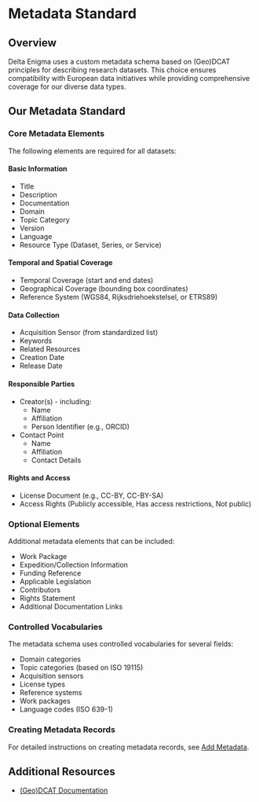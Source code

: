 # Metadata Standard

## Overview

Delta Enigma uses a custom metadata schema based on (Geo)DCAT principles for describing research datasets. This choice ensures compatibility with European data initiatives while providing comprehensive coverage for our diverse data types.

## Our Metadata Standard

### Core Metadata Elements

The following elements are required for all datasets:

#### Basic Information
- Title
- Description
- Documentation
- Domain 
- Topic Category 
- Version
- Language
- Resource Type (Dataset, Series, or Service)

#### Temporal and Spatial Coverage
- Temporal Coverage (start and end dates)
- Geographical Coverage (bounding box coordinates)
- Reference System (WGS84, Rijksdriehoekstelsel, or ETRS89)

#### Data Collection
- Acquisition Sensor (from standardized list)
- Keywords
- Related Resources
- Creation Date
- Release Date

#### Responsible Parties
- Creator(s) - including:
  - Name
  - Affiliation
  - Person Identifier (e.g., ORCID)
- Contact Point
  - Name
  - Affiliation
  - Contact Details

#### Rights and Access
- License Document (e.g., CC-BY, CC-BY-SA)
- Access Rights (Publicly accessible, Has access restrictions, Not public)

### Optional Elements

Additional metadata elements that can be included:
- Work Package
- Expedition/Collection Information
- Funding Reference
- Applicable Legislation
- Contributors
- Rights Statement
- Additional Documentation Links

### Controlled Vocabularies

The metadata schema uses controlled vocabularies for several fields:
- Domain categories
- Topic categories (based on ISO 19115)
- Acquisition sensors
- License types
- Reference systems
- Work packages
- Language codes (ISO 639-1)

### Creating Metadata Records

For detailed instructions on creating metadata records, see [Add Metadata](../02_actions/02_add_metadata).

## Additional Resources

- [(Geo)DCAT Documentation](https://www.w3.org/TR/vocab-dcat/)


